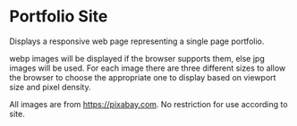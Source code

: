 # Portfolio Site
Displays a responsive web page representing a single page portfolio.

webp images will be displayed if the browser supports them, else jpg images will be used.  For each image there are three different sizes to allow the browser to choose the appropriate one to display based on viewport size and pixel density.

All images are from https://pixabay.com.  No restriction for use according to site.
